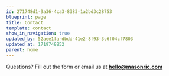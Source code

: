 ```yaml
---
id: 271748d1-9a36-4ca3-8383-1a2bd3c28753
blueprint: page
title: Contact
template: contact
show_in_navigation: true
updated_by: 52aee1fa-dbdd-41e2-8f93-3c6f04cf7803
updated_at: 1719748852
parent: home
---
```

Questions? Fill out the form or email us at **[hello@masonric.com](mailto:hello@masonric.com)**
